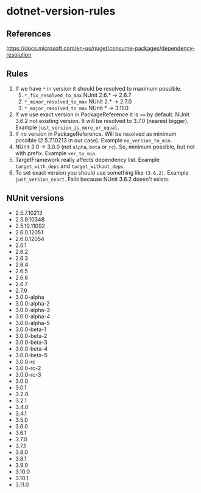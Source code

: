 # dotnet-version-rules

## References

https://docs.microsoft.com/en-us/nuget/consume-packages/dependency-resolution

## Rules

1. If we have `*` in version it should be resolved to maximum possible.
    1. `*_fix_resolved_to_max` NUnit 2.6.* -> 2.6.7
    2. `*_minor_resolved_to_max` NUnit 2.* -> 2.7.0
    3. `*_major_resolved_to_max` NUnit * -> 3.11.0
2. If we use exact version in PackageReference it is `>=` by default. NUnit 3.6.2 not existing version. It will be resolved to 3.7.0 (nearest bigger). Example `just_version_is_more_or_equal`.
3. If no version in PackageReference. Will be resolved as minimum possible (2.5.7.10213 in our case). Example `no_version_to_min`.
4. NUnit 3.0 -> 3.0.0 (not `alpha`, `beta` or `rc`). So, minimum possible, but not with prefix. Example `ver_to_min`.
5. TargetFramework really affects dependency list. Example `target_with_deps` and `target_without_deps`.
6. To set exact version you should use something like `(3.6.2)`. Example `just_version_exact`. Fails because NUnit 3.6.2 doesn't exists.

## NUnit versions

- 2.5.7.10213
- 2.5.9.10348
- 2.5.10.11092
- 2.6.0.12051
- 2.6.0.12054
- 2.6.1
- 2.6.2
- 2.6.3
- 2.6.4
- 2.6.5
- 2.6.6
- 2.6.7
- 2.7.0
- 3.0.0-alpha
- 3.0.0-alpha-2
- 3.0.0-alpha-3
- 3.0.0-alpha-4
- 3.0.0-alpha-5
- 3.0.0-beta-1
- 3.0.0-beta-2
- 3.0.0-beta-3
- 3.0.0-beta-4
- 3.0.0-beta-5
- 3.0.0-rc
- 3.0.0-rc-2
- 3.0.0-rc-3
- 3.0.0
- 3.0.1
- 3.2.0
- 3.2.1
- 3.4.0
- 3.4.1
- 3.5.0
- 3.6.0
- 3.6.1
- 3.7.0
- 3.7.1
- 3.8.0
- 3.8.1
- 3.9.0
- 3.10.0
- 3.10.1
- 3.11.0
